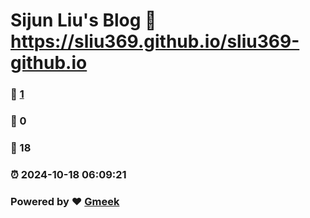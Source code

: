# Sijun Liu's Blog :link: https://sliu369.github.io/sliu369-github.io 
### :page_facing_up: [1](https://sliu369.github.io/sliu369-github.io/tag.html) 
### :speech_balloon: 0 
### :hibiscus: 18 
### :alarm_clock: 2024-10-18 06:09:21 
### Powered by :heart: [Gmeek](https://github.com/Meekdai/Gmeek)
